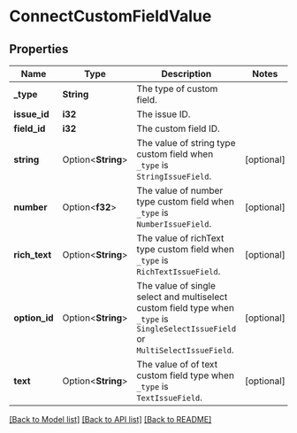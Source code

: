 # ConnectCustomFieldValue

## Properties

Name | Type | Description | Notes
------------ | ------------- | ------------- | -------------
**_type** | **String** | The type of custom field. | 
**issue_id** | **i32** | The issue ID. | 
**field_id** | **i32** | The custom field ID. | 
**string** | Option<**String**> | The value of string type custom field when `_type` is `StringIssueField`. | [optional]
**number** | Option<**f32**> | The value of number type custom field when `_type` is `NumberIssueField`. | [optional]
**rich_text** | Option<**String**> | The value of richText type custom field when `_type` is `RichTextIssueField`. | [optional]
**option_id** | Option<**String**> | The value of single select and multiselect custom field type when `_type` is `SingleSelectIssueField` or `MultiSelectIssueField`. | [optional]
**text** | Option<**String**> | The value of of text custom field type when `_type` is `TextIssueField`. | [optional]

[[Back to Model list]](../README.md#documentation-for-models) [[Back to API list]](../README.md#documentation-for-api-endpoints) [[Back to README]](../README.md)


